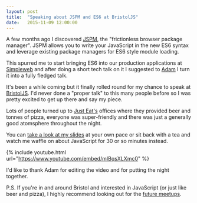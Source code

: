 ```yaml
---
layout: post
title:  "Speaking about JSPM and ES6 at BristolJS"
date:   2015-11-09 12:00:00
---
```


A few months ago I discovered [JSPM](http://jspm.io/), the "frictionless browser package manager". JSPM allows you to write your JavaScript in the new ES6 syntax and leverage existing package managers for ES6 style module loading.

This spurred me to start bringing ES6 into our production applications at [Simpleweb](http://simpleweb.co.uk/) and after doing a short tech talk on it I suggested to [Adam](https://twitter.com/labfoo)  I turn it into a fully fledged talk.

It's been a while coming but it finally rolled round for my chance to speak at [BristolJS](http://www.meetup.com/BristolJS/events/222067492/). I'd never done a "proper talk" to this many people before so I was pretty excited to get up there and say my piece.

Lots of people turned up to [Just Eat's](http://www.just-eat.co.uk/) offices where they provided beer and tonnes of pizza, everyone was super-friendly and there was just a generally good atomsphere throughout the night.

You can [take a look at my slides](http://slides.com/benjaminreid/jspm-es6-simplify/) at your own pace or sit back with a tea and watch me waffle on about JavaScript for 30 or so minutes instead.

{% include youtube.html url="https://www.youtube.com/embed/mIBqsXLXmc0" %}

I'd like to thank Adam for editing the video and for putting the night together.

P.S. If you're in and around Bristol and interested in JavaScript (or just like beer and pizza), I highly recommend looking out for the [future meetups](http://www.meetup.com/BristolJS/).
